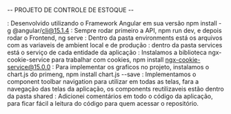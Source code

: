 -- PROJETO DE CONTROLE DE ESTOQUE --

: Desenvolvido utilizando o Framework Angular em sua versão npm install -g @angular/cli@15.1.4
: Sempre rodar primeiro a API, npm run dev, e depois rodar o Frontend, ng serve
: Dentro da pasta environments está os arquivos com as variaveis de ambient local e de produção
: dentro da pasta services está o serviço de cada entidade da aplicação
: Instalamos a biblioteca ngx-cookie-service para trabalhar com cookies, npm install ngx-cookie-service@15.0.0
: Para implementar os graficos no projeto, instalamos o chart.js do primeng, npm install chart.js --save
: Implementamos o component toolbar navigation para utilizar em todas as telas, fara a navegação das telas da aplicação, os components reutilizaveis estão dentro da pasta shared
: Adicionei comentários em todo o código da aplicação, para ficar fácil a leitura do código para quem acessar o repositório. 